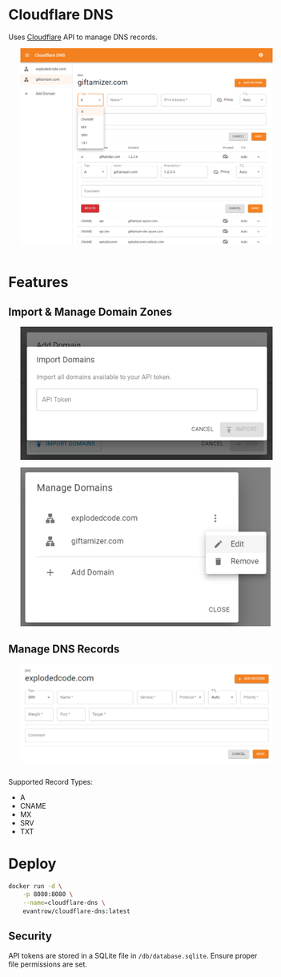 # Cloudflare DNS

Uses [Cloudflare](https://developers.cloudflare.com/api) API to manage DNS records.

<!-- ![Screenshot 1](./docs/screenshot1.png 'Screenshot') -->
<img src="./docs/screenshot01.png" alt="Screenshot" width="850px" style="margin-left: 24px"/>
<br/>
<br/>

# Features

## Import & Manage Domain Zones

<img src="./docs/screenshot02.png" alt="Screenshot" width="600px" style="margin-left: 24px; margin-bottom: 12px;"/>
<br/>
<img src="./docs/screenshot03.png" alt="Screenshot" width="500px" style="margin-left: 24px"/>

## Manage DNS Records

<img src="./docs/screenshot04.png" alt="Screenshot" width="850px" style="margin-left: 24px; margin-bottom: 12px;"/>

Supported Record Types:

-   A
-   CNAME
-   MX
-   SRV
-   TXT

# Deploy

```bash
docker run -d \
    -p 8080:8080 \
    --name=cloudflare-dns \
    evantrow/cloudflare-dns:latest
```

## Security

API tokens are stored in a SQLite file in `/db/database.sqlite`. Ensure proper file permissions are set.
